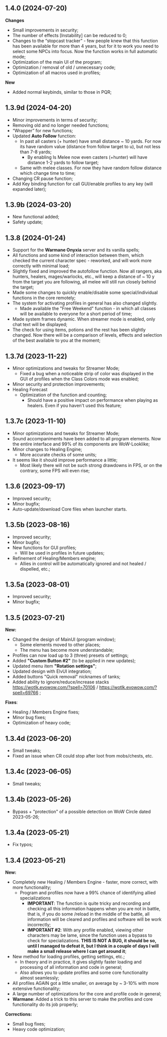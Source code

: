 ## 1.4.0 (2024-07-20)
**Changes**
- Small improvements in security;
- The number of effects [Instability] can be reduced to 0;
- Changes to the “stopcast tracker” - few people knew that this function has been available for more than 4 years, but for it to work you need to select some NPCs into focus. Now the function works in full automatic mode;
- Optimization of the main UI of the program;
- Optimization / removal of old / unnecessary code;
- Optimization of all macros used in profiles;

**New**
- Added normal keybinds, similar to those in PQR;

## 1.3.9d (2024-04-20)
- Minor improvements in terms of security;
- Removing old and no longer needed functions;
- “Wrapper” for new functions;
- Updated **Auto Follow** function:
  - In past all casters (+ hunter) have small distance ~ 10 yards. For now its have random value (distance from follow target to u), but  not less than 7-8 yards;
    - By enabling Is Melee now even casters (+hunter) will have distance 1-2 yards to follow target;
  - Same with melee classes. For now they have random follow distance which change time to time;
- Changing CR pause function;
- Add Key binding function for call GUI/enable profiles to any key (will expanded later);

## 1.3.9b (2024-03-20)
- New functional added;
- Safety update;

## 1.3.8 (2024-01-24)
- Support for the **Warmane Onyxia** server and its vanilla spells;
- All functions and some kind of interaction between them, which checked the current character spec - reworked, and will work more correctly with minimal load;
- Slightly fixed and improved the autofollow function. Now all rangers, aka hunters, healers, mages/warlocks, etc., will keep a distance of ~ 10 y from the target you are following, all melee will still run closely behind the target;
- Made some changes to quickly enable/disable some special/individual functions in the core remotely;
- The system for activating profiles in general has also changed slightly.
  - Made available the "Free Weekend" function - in which all classes will be available to everyone for a short period of time;
- Made system frames dynamic. When streamer mode is enabled, only chat text will be displayed;
- The check for using items, potions and the rest has been slightly changed. Now there will be a comparison of levels, effects and selection of the best available to you at the moment;

## 1.3.7d (2023-11-22)
- Minor optimizations and tweaks for Streamer Mode;
  - Fixed a bug when a noticeable strip of color was displayed in the GUI of profiles when the Class Colors mode was enabled;
- Minor security and protection improvements;
- Healing Forecast
  - Optimization of the function and counting;
    - Should have a positive impact on performance when playing as healers. Even if you haven't used this feature;

## 1.3.7c (2023-11-10)
- Minor optimizations and tweaks for Streamer Mode;
- Sound accompaniments have been added to all program elements. Now the entire interface and 99% of its components are WoW-Looklike;
- Minor changes to Healing Engine;
  - More accurate checks of some units;
- It seems like it should improve performance a little;
  - Most likely there will not be such strong drawdowns in FPS, or on the contrary, some FPS will even rise;

## 1.3.6 (2023-09-17)
- Improved security;
- Minor bugfix;
- Auto-update/download Core files when launcher starts.

## 1.3.5b (2023-08-16)
- Improved security;
- Minor bugfix;
- New functions for GUI profiles;
   - Will be used in profiles in future updates;
- Refinement of Healing/Members engine;
   - Allies in control will be automatically ignored and not healed / dispelled, etc.;

## 1.3.5a (2023-08-01)
- Improved security;
- Minor bugfix;

## 1.3.5 (2023-07-21)
**New:**
- Changed the design of MainUI (program window);
	- Some elements moved to other places;
	- The menu has become more understandable;
- Profiles can now load up to 3 (three) presets of settings;
- Added **"Custom Button #2"** (to be applied in new updates);
- Updated menu item **"Rotation settings"**;
- Updated design with ElvUI integration;
- Added buttons "Quick removal" nicknames of tanks;
- Added ability to ignore/reduce/increase stacks https://wotlk.evowow.com/?spell=70106 / https://wotlk.evowow.com/?spell=69766 ;

**Fixes**:
- Healing / Members Engine fixes;
- Minor bug fixes;
- Optimization of heavy code;

## 1.3.4d (2023-06-20)
- Small tweaks;
- Fixed an issue when CR could stop after loot from mobs/chests, etc.

## 1.3.4c (2023-06-05)
- Small tweaks;

## 1.3.4b (2023-05-26)
- Bypass + "protection" of a possible detection on WoW Circle dated 2023-05-26;

## 1.3.4a (2023-05-21)
- Fix typos;

## 1.3.4 (2023-05-21)
**New:**
- Completely new Healing / Members Engine - faster, more correct, with more functionality;
	- Program and profiles now have a 99% chance of identifying allied specializations
		- **IMPORTANT**: The function is quite tricky and recording and checking all this information happens when you are not in battle, that is, if you do some /reload in the middle of the battle, all information will be cleared and profiles and software will be work incorrectly;
		- **IMPORTANT #2**: With any profile enabled, viewing other characters may be lame, since the function uses a bypass to check for specializations. **THIS IS NOT A BUG, it should be so, until I managed to defeat it, but I think in a couple of days I will make a small release where I can get around it**;
- New method for loading profiles, getting settings, etc.;
	- In theory and in practice, it gives slightly faster loading and processing of all information and code in general;
	- Also allows you to update profiles and some core functionality almost seamlessly;
- All profiles AGAIN got a little smaller, on average by ~ 3-10% with more extensive functionality;
- A large number of optimizations for the core and profile code in general;
- **Warmane**: Added a trick to this server to make the profiles and core functionality do its job properly;

**Corrections:**
- Small bug fixes;
- Heavy code optimization;